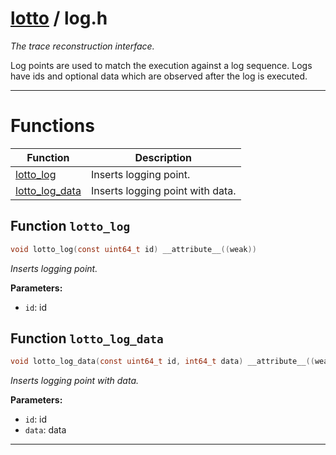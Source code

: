 #  [lotto](README.md) / log.h
_The trace reconstruction interface._ 

Log points are used to match the execution against a log sequence. Logs have ids and optional data which are observed after the log is executed. 

---
# Functions 

| Function | Description |
|---|---|
| [lotto_log](log.h.md#function-lotto_log) | Inserts logging point.  |
| [lotto_log_data](log.h.md#function-lotto_log_data) | Inserts logging point with data.  |

##  Function `lotto_log`

```c
void lotto_log(const uint64_t id) __attribute__((weak))
``` 
_Inserts logging point._ 




**Parameters:**

- `id`: id 




##  Function `lotto_log_data`

```c
void lotto_log_data(const uint64_t id, int64_t data) __attribute__((weak))
``` 
_Inserts logging point with data._ 




**Parameters:**

- `id`: id 
- `data`: data 





---
